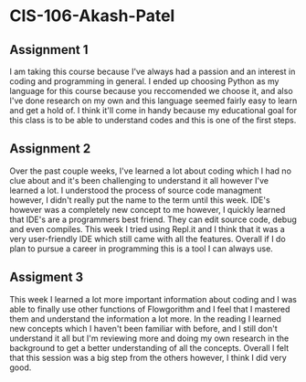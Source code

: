 # CIS-106-Akash-Patel

## Assignment 1

I am taking this course because I've always had a passion and an interest in coding and programming in general. I ended up choosing Python as my language for this course because you reccomended we choose it, and also I've done research on my own and this language seemed fairly easy to learn and get a hold of. I think it'll come in handy because my educational goal for this class is to be able to understand codes and this is one of the first steps.

## Assignment 2

Over the past couple weeks, I've learned a lot about coding which I had no clue about and it's been challenging to understand it all however I've learned a lot. I understood the process of source code managment however, I didn't really put the name to the term until this week. IDE's however was a completely new concept to me however, I quickly learned that IDE's are a programmers best friend. They can edit source code, debug and even compiles. This week I tried using Repl.it and I think that it was a very user-friendly IDE which still came with all the features. Overall if I do plan to pursue a career in programming this is a tool I can always use.

## Assigment 3

This week I learned a lot more important information about coding and I was able to finally use other functions of Flowgorithm and I feel that I mastered them and understand the information a lot more. In the reading I learned new concepts which I haven't been familiar with before, and I still don't understand it all but I'm reviewing more and doing my own research in the background to get a better understanding of all the concepts. Overall I felt that this session was a big step from the others however, I think I did very good.
